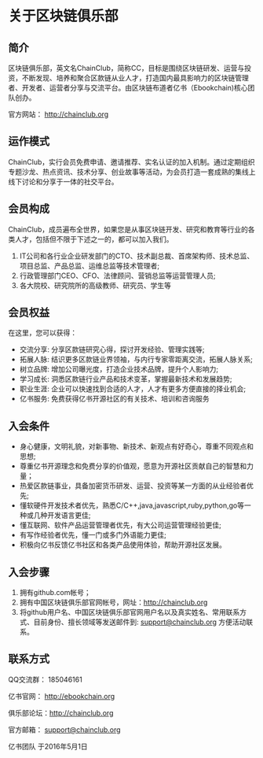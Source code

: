 # 关于区块链俱乐部


## 简介

区块链俱乐部，英文名ChainClub，简称CC，目标是围绕区块链研发、运营与投资，不断发现、培养和聚合区款链从业人才，打造国内最具影响力的区块链管理者、开发者、运营者分享与交流平台。由区块链布道者亿书（Ebookchain)核心团队创办。

官方网站： http://chainclub.org

## 运作模式

ChainClub，实行会员免费申请、邀请推荐、实名认证的加入机制。通过定期组织专题沙龙、热点资讯、技术分享、创业故事等活动，为会员打造一套成熟的集线上线下讨论和分享于一体的社交平台。

## 会员构成

ChainClub，成员遍布全世界，如果您是从事区块链开发、研究和教育等行业的各类人才，包括但不限于下述之一的，都可以加入我们。

1. IT公司和各行业企业研发部门的CTO、技术副总裁、首席架构师、技术总监、项目总监、产品总监、运维总监等技术管理者;
2. 行政管理部门CEO、CFO、法律顾问、营销总监等运营管理人员;
3. 各大院校、研究院所的高级教师、研究员、学生等

## 会员权益

在这里，您可以获得：

* 交流分享: 分享区款链研究心得，探讨开发经验、管理实践等;
* 拓展人脉: 结识更多区款链业界领袖，与内行专家零距离交流，拓展人脉关系;
* 树立品牌: 增加公司曝光度，打造企业技术品牌，提升个人影响力;
* 学习成长: 洞悉区款链行业产品和技术变革，掌握最新技术和发展趋势;
* 职业生涯: 企业可以快速找到合适的人才，人才有更多方便直接的择业机会;
* 亿书服务: 免费获得亿书开源社区的有关技术、培训和咨询服务

## 入会条件

- 身心健康，文明礼貌，对新事物、新技术、新观点有好奇心，尊重不同观点和思想;
- 尊重亿书开源理念和免费分享的价值观，愿意为开源社区贡献自己的智慧和力量；
- 热爱区款链事业，具备加密货币研发、运营、投资等某一方面的从业经验者优先;
- 懂软硬件开发技术者优先，熟悉C/C++,java,javascript,ruby,python,go等一种或几种开发语言更佳;
- 懂互联网、软件产品运营管理者优先，有大公司运营管理经验更佳;
- 有写作经验者优先，懂一门或多门外语能力更佳;
- 积极向亿书反馈亿书社区和各类产品使用体验，帮助开源社区发展。

## 入会步骤

1. 拥有github.com帐号；
1. 拥有中国区块链俱乐部官网帐号，网址：http://chainclub.org
1. 将github用户名、中国区块链俱乐部官网用户名以及真实姓名、常用联系方式、目前身份、擅长领域等发送邮件到: support@chainclub.org
方便活动联系。

## 联系方式

QQ交流群： 185046161

亿书官网： http://ebookchain.org

俱乐部论坛：http://chainclub.org

官方邮箱： support@chainclub.org



亿书团队 于2016年5月1日


